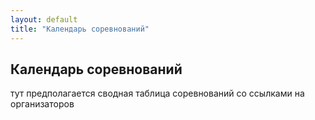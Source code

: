 ```yaml
---
layout: default
title: "Календарь соревнований"
---
```


## Календарь соревнований

тут предполагается сводная таблица соревнований 
со ссылками на организаторов
